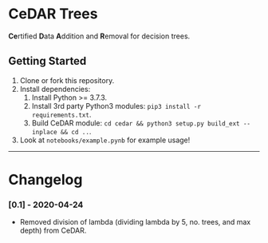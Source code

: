 # CeDAR Trees

**Ce**rtified **D**ata **A**ddition and **R**emoval for decision trees.

Getting Started
---
1. Clone or fork this repository.
1. Install dependencies:
    1. Install Python >= 3.7.3.
    1. Install 3rd party Python3 modules: `pip3 install -r requirements.txt`.
    1. Build CeDAR module: `cd cedar && python3 setup.py build_ext --inplace && cd ..`.
1. Look at `notebooks/example.pynb` for example usage!

---
Changelog
===
### [0.1] - 2020-04-24
* Removed division of lambda (dividing lambda by 5, no. trees, and max depth) from CeDAR.